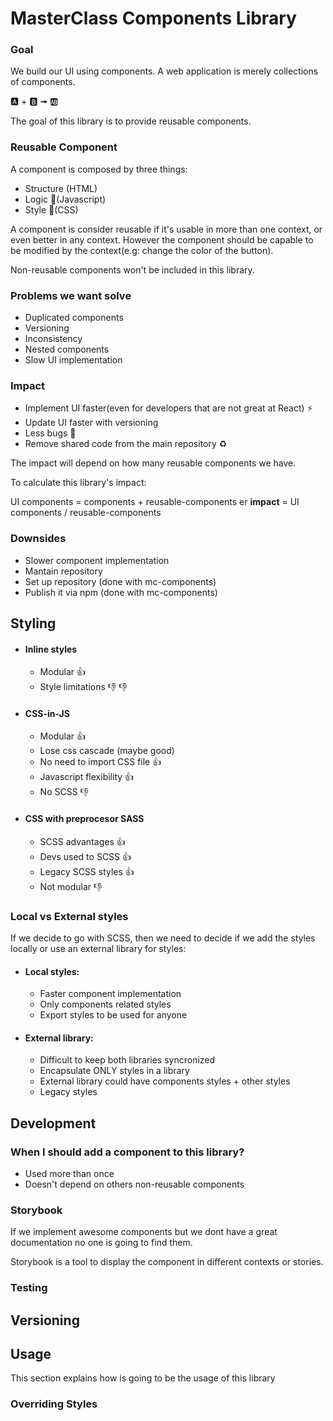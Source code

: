 # MasterClass Components Library
### Goal
We build our UI using components. A web application is merely collections of components.

:a: + :b: ➟ :ab:

The goal of this library is to provide reusable components.


### Reusable Component
A component is composed by three things:
- Structure (HTML)
- Logic 🧠(Javascript)
- Style :nail_care:(CSS)

A component is consider reusable if it's usable in more than one context, or even better in any context.
However the component should be capable to be modified by the context(e.g: change the color of the button).

Non-reusable components won't be included in this library.

### Problems we want solve
- Duplicated components
- Versioning
- Inconsistency
- Nested components
- Slow UI implementation

### Impact
- Implement UI faster(even for developers that are not great at React) :zap:
- Update UI faster with versioning
- Less bugs :bug:
- Remove shared code from the main repository :recycle:

The impact will depend on how many reusable components we have.

To calculate this library's impact:

UI components = components + reusable-components
er
**impact** = UI components / reusable-components

### Downsides
- Slower component implementation
- Mantain repository
- Set up repository (done with mc-components)
- Publish it via npm (done with mc-components)

## Styling
- #### Inline styles
  - Modular :thumbsup:
  - Style limitations :thumbsdown: :thumbsdown:
- #### CSS-in-JS
  - Modular :thumbsup:
  - Lose css cascade (maybe good) 
  - No need to import CSS file :thumbsup:
  - Javascript flexibility :thumbsup:
  - No SCSS :thumbsdown:
- #### CSS with preprocesor SASS
  - SCSS advantages :thumbsup:
  - Devs used to SCSS :thumbsup:
  - Legacy SCSS styles :thumbsup:
  - Not modular :thumbsdown:

### Local vs External styles
If we decide to go with SCSS, then we need to decide if we add the styles locally or use an external library for styles:
- #### Local styles:
  - Faster component implementation
  - Only components related styles
  - Export styles to be used for anyone

- #### External library:
  - Difficult to keep both libraries syncronized
  - Encapsulate ONLY styles in a library
  - External library could have components styles + other styles
  - Legacy styles


## Development

### When I should add a component to this library?
- Used more than once
- Doesn't depend on others non-reusable components

### Storybook
If we implement awesome components but we dont have a great documentation no one is going to find them.

Storybook is a tool to display the component in different contexts or stories.


### Testing

## Versioning

## Usage
This section explains how is going to be the usage of this library

### Overriding Styles
